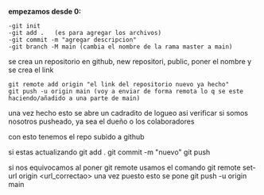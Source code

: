 **empezamos desde 0:**

    -git init
    -git add .   (es para agregar los archivos) 
    -git commit -m "agregar descripcion"
    -git branch -M main (cambia el nombre de la rama master a main)

se crea un repositorio en github, new repositori, public, poner el nombre y se crea el link 

    git remote add origin "el link del repositorio nuevo ya hecho"
    git push -u origin main (voy a enviar de forma remota lo q se este haciendo/añadido a una parte de main)
una vez hecho esto se abre un cadradito de logueo asi verificar si somos nosotros pusheado, ya sea el dueño o los colaboradores 

con esto tenemos el repo subido a github

si estas actualizando 
git add .
git commit -m "nuevo"
git push

si nos equivocamos al poner git remote usamos el comando
git remote set-url origin <url_correctao> una vez puesto esto se pone git push -u origin main 